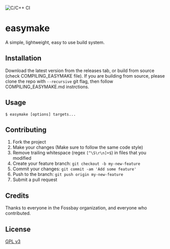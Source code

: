 ![C/C++ CI](https://github.com/Fossbay/easymake/workflows/C/C++%20CI/badge.svg?branch=main)

# easymake

A simple, lightweight, easy to use build system.

## Installation

Download the latest version from the releases tab, or build from source (check COMPILING_EASYMAKE file).
If you are building from source, please clone the repo with `--recursive` git flag, then follow COMPILING_EASYMAKE.md instrctions.

## Usage

`$ easymake [options] targets...`

## Contributing

1. Fork the project
2. Make your changes (Make sure to follow the same code style)
3. Remove trailing whitespace (regex `[^\S\r\n]+$`) in files that you modified
2. Create your feature branch: `git checkout -b my-new-feature`
3. Commit your changes: `git commit -am 'Add some feature'`
4. Push to the branch: `git push origin my-new-feature`
5. Submit a pull request

## Credits

Thanks to everyone in the Fossbay organization, and everyone who contributed.

## License

[GPL v3](https://github.com/Fossbay/easymake/blob/main/LICENSE)
